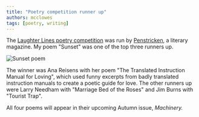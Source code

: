 ```yaml
---
title: "Poetry competition runner up"
authors: mcclowes
tags: [poetry, writing]
---
```


The [Laughter Lines poetry competition](https://penstricken.com/2025/08/02/winner-of-laughter-lines-poetry-competition-announced/) was run by [Penstricken](https://penstricken.com/), a literary magazine. My poem "Sunset" was one of the top three runners up.

<!--truncate-->

![Sunset poem](/img/posts/poetry/sunset.png)

The winner was Ana Reisens with her poem "The Translated Instruction Manual for Loving", which used funny excerpts from badly translated instruction manuals to create a poetic guide for love. The other runners up were Larry Needham with "Marriage Bed of the Roses" and Jim Burns with "Tourist Trap".

All four poems will appear in their upcoming Autumn issue, *Machinery.* 